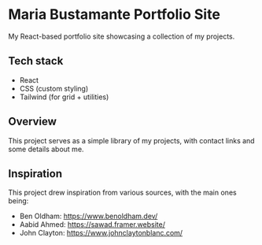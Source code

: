 # Maria Bustamante Portfolio Site
My React-based portfolio site showcasing a collection of my projects.

## Tech stack
- React
- CSS (custom styling)
- Tailwind (for grid + utilities)

## Overview
This project serves as a simple library of my projects, with contact links and some details about me.

## Inspiration
This project drew inspiration from various sources, with the main ones being:

- Ben Oldham: https://www.benoldham.dev/
- Aabid Ahmed: https://sawad.framer.website/
- John Clayton: https://www.johnclaytonblanc.com/
